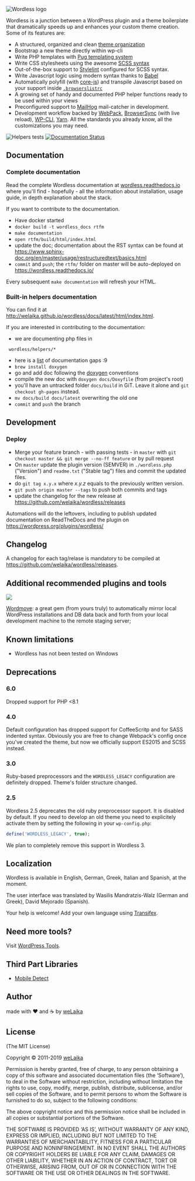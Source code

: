 ![Wordless logo](http://welaika.github.com/wordless/assets/images/wordless_new.png)

Wordless is a junction between a WordPress plugin and a theme boilerplate that dramatically speeds up and enhances your custom theme creation. Some of its features are:

* A structured, organized and clean [theme organization](https://wordless.readthedocs.io/en/latest/_pages/usage/anatomy.html)
* Bootstrap a new theme directly within wp-cli
* Write PHP templates with [Pug templating system](https://github.com/pug-php/pug)
* Write CSS stylesheets using the awesome [SCSS syntax](http://sass-lang.com)
* Out-of-the-box support to [Stylelint](https://stylelint.io/) configured for SCSS syntax.
* Write Javascript logic using modern syntax thanks to [Babel](https://babeljs.io/)
* Automatically polyfill (with [core-js](https://github.com/zloirock/core-js)) and transpile Javascript based on your support inside [`.browserslistrc`](https://github.com/browserslist/browserslist)
* A growing set of handy and documented PHP helper functions ready to be used within your views
* Preconfigured support to [MailHog](https://github.com/mailhog/MailHog) mail-catcher in development.
* Development workflow backed by [WebPack](https://github.com/webpack/webpack), [BrowserSync](https://www.browsersync.io/) (with live reload), [WP-CLI](http://wp-cli.org/), [Yarn](https://yarnpkg.com/en/). All the standards you already know, all the customizations you may need.

![Helpers tests](https://github.com/welaika/wordless/workflows/Test/badge.svg?branch=master)
[![Documentation Status](https://readthedocs.org/projects/wordless/badge/?version=latest)](https://wordless.readthedocs.io/en/latest/?badge=latest)

## Documentation

### Complete documentation

Read the complete Wordless documentation at [wordless.readthedocs.io](https://wordless.readthedocs.io/en/latest/?badge=latest) where you'll find - hopefully - all the information about installation, usage guide, in depth explanation about the stack.

If you want to contribute to the documentation.

- Have docker started
- `docker build -t wordless_docs rtfm`
- `make documentation`
- `open rtfm/build/html/index.html`
- update the doc; documentation about the RST syntax can be found at https://www.sphinx-doc.org/en/master/usage/restructuredtext/basics.html
- `commit` and `push`; the `rtfm/` folder on master will be auto-deployed on https://wordless.readthedocs.io/

Every subsequent `make documentation` will refresh your HTML.

### Built-in helpers documentation

You can find it at http://welaika.github.io/wordless/docs/latest/html/index.html.

If you are interested in contributing to the documentation:

- we are documenting php files in

```
 wordless/helpers/*
```

- here is a [list](http://welaika.github.io/wordless/docs/latest/html/dd/da0/todo.html) of documentation gaps :9
- `brew install doxygen`
- go and add doc following the [doxygen](http://www.stack.nl/~dimitri/doxygen/) conventions
- compile the new doc with `doxygen docs/Doxyfile` (from project's root)
- you'll have an untracked folder `docs/build` in GiT. Leave it alone and `git checkout gh-pages` instead.
- `mv docs/build docs/latest` overwriting the old one
- `commit` and `push` the branch

## Development

### Deploy

* Merge your feature branch - with passing tests - in `master` with
  `git checkout master && git merge --no-ff feature` or by pull request
* On `master` update the plugin version (SEMVER) in `./wordless.php` ("Version")
  and `readme.txt` ("Stable tag") files and commit the updated files.
* do `git tag x.y.x` where *x.y.z* equals to the previously written version.
* `git push origin master --tags` to push both commits and tags
* update the changelog for the new release at https://github.com/welaika/wordless/releases

Automations will do the leftovers, including to publish updated documentation on ReadTheDocs and
the plugin on https://wordpress.org/plugins/wordless/

## Changelog

A changelog for each tag/relase is mandatory to be compiled at
https://github.com/welaika/wordless/releases.

## Additional recommended plugins and tools

![](https://raw.githubusercontent.com/welaika/wordmove/master/assets/images/wordmove.png)

[Wordmove](https://github.com/welaika/wordmove): a great gem (from yours truly) to automatically mirror local WordPress installations and DB data back and forth from your local development machine to the remote staging server;

## Known limitations

* Wordless has not been tested on Windows

## Deprecations

### 6.0

Dropped support for PHP <8.1

### 4.0

Default configuration has dropped support for CoffeeScritp and for SASS indented syntax. Obviously you are free to change Webpack's config once you've created the theme, but now we officially support ES2015 and SCSS instead.

### 3.0

Ruby-based preprocessors and the `WORDLESS_LEGACY` configuration are definitely dropped.
Theme's folder structure changed.

### 2.5

Wordless 2.5 deprecates the old ruby preprocessor support. It is disabled by default. If you need to develop an old theme you need to explicitely activate them by setting the following in your `wp-config.php`:

```php
define('WORDLESS_LEGACY', true);
```

We plan to completely remove this support in Wordless 3.

## Localization

Wordless is available in English, German, Greek, Italian and Spanish, at the moment.

The user interface was translated by Wasilis Mandratzis-Walz (German and Greek), David Mejorado (Spanish).

Your help is welcome! Add your own language using [Transifex](https://www.transifex.com/projects/p/wordless/).

## Need more tools?
Visit [WordPress Tools](https://www.wptools.it).

## Third Part Libraries

* [Mobile Detect](http://mobiledetect.net)

## Author

made with ❤️ and ☕️ by [weLaika](https://dev.welaika.com)

## License

(The MIT License)

Copyright © 2011-2019 [weLaika](https://dev.welaika.com)

Permission is hereby granted, free of charge, to any person obtaining a copy of this software and associated documentation files (the ‘Software’), to deal in the Software without restriction, including without limitation the rights to use, copy, modify, merge, publish, distribute, sublicense, and/or sell copies of the Software, and to permit persons to whom the Software is furnished to do so, subject to the following conditions:

The above copyright notice and this permission notice shall be included in all copies or substantial portions of the Software.

THE SOFTWARE IS PROVIDED ‘AS IS’, WITHOUT WARRANTY OF ANY KIND, EXPRESS OR IMPLIED, INCLUDING BUT NOT LIMITED TO THE WARRANTIES OF MERCHANTABILITY, FITNESS FOR A PARTICULAR PURPOSE AND NONINFRINGEMENT. IN NO EVENT SHALL THE AUTHORS OR COPYRIGHT HOLDERS BE LIABLE FOR ANY CLAIM, DAMAGES OR OTHER LIABILITY, WHETHER IN AN ACTION OF CONTRACT, TORT OR OTHERWISE, ARISING FROM, OUT OF OR IN CONNECTION WITH THE SOFTWARE OR THE USE OR OTHER DEALINGS IN THE SOFTWARE.
